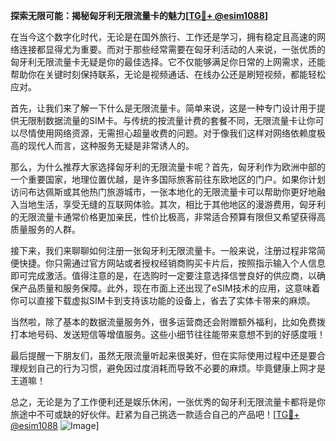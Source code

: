**探索无限可能：揭秘匈牙利无限流量卡的魅力[[TG💪+ @esim1088](https://t.me/s/esim1088)]**

在当今这个数字化时代，无论是在国外旅行、工作还是学习，拥有稳定且高速的网络连接都显得尤为重要。而对于那些经常需要在匈牙利活动的人来说，一张优质的匈牙利无限流量卡无疑是你的最佳选择。它不仅能够满足你日常的上网需求，还能帮助你在关键时刻保持联系，无论是视频通话、在线办公还是刷短视频，都能轻松应对。

首先，让我们来了解一下什么是无限流量卡。简单来说，这是一种专门设计用于提供无限制数据流量的SIM卡。与传统的按流量计费的套餐不同，无限流量卡让你可以尽情使用网络资源，无需担心超量收费的问题。对于像我们这样对网络依赖度极高的现代人而言，这种服务无疑是非常诱人的。

那么，为什么推荐大家选择匈牙利的无限流量卡呢？首先，匈牙利作为欧洲中部的一个重要国家，地理位置优越，是许多国际旅客前往东欧地区的门户。如果你计划访问布达佩斯或其他热门旅游城市，一张本地化的无限流量卡可以帮助你更好地融入当地生活，享受无缝的互联网体验。其次，相比于其他地区的漫游费用，匈牙利的无限流量卡通常价格更加亲民，性价比极高，非常适合预算有限但又希望获得高质量服务的人群。

接下来，我们来聊聊如何注册一张匈牙利无限流量卡。一般来说，注册过程非常简便快捷。你只需通过官方网站或者授权经销商购买卡片后，按照指示输入个人信息即可完成激活。值得注意的是，在选购时一定要注意选择信誉良好的供应商，以确保产品质量和服务保障。此外，现在市面上还出现了eSIM技术的应用，这意味着你可以直接下载虚拟SIM卡到支持该功能的设备上，省去了实体卡带来的麻烦。

当然啦，除了基本的数据流量服务外，很多运营商还会附赠额外福利，比如免费拨打本地号码、发送短信等增值服务。这些小细节往往能带来意想不到的好感度哦！

最后提醒一下朋友们，虽然无限流量听起来很美好，但在实际使用过程中还是要合理规划自己的行为习惯，避免因过度消耗而导致不必要的麻烦。毕竟健康上网才是王道嘛！

总之，无论是为了工作便利还是娱乐休闲，一张优秀的匈牙利无限流量卡都将是你旅途中不可或缺的好伙伴。赶紧为自己挑选一款适合自己的产品吧！[[TG💪+ @esim1088](https://t.me/s/esim1088) ![Image](https://i.postimg.cc/4NQfJmqS/Snipaste-2025-05-13-00-14-12.png)]